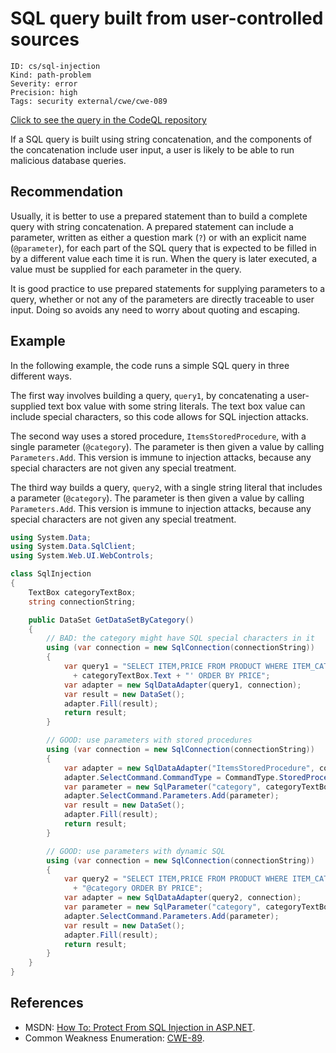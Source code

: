 # SQL query built from user-controlled sources

```
ID: cs/sql-injection
Kind: path-problem
Severity: error
Precision: high
Tags: security external/cwe/cwe-089

```
[Click to see the query in the CodeQL repository](https://github.com/github/codeql/tree/main/csharp/ql/src/Security%20Features/CWE-089/SqlInjection.ql)

If a SQL query is built using string concatenation, and the components of the concatenation include user input, a user is likely to be able to run malicious database queries.


## Recommendation
Usually, it is better to use a prepared statement than to build a complete query with string concatenation. A prepared statement can include a parameter, written as either a question mark (`?`) or with an explicit name (`@parameter`), for each part of the SQL query that is expected to be filled in by a different value each time it is run. When the query is later executed, a value must be supplied for each parameter in the query.

It is good practice to use prepared statements for supplying parameters to a query, whether or not any of the parameters are directly traceable to user input. Doing so avoids any need to worry about quoting and escaping.


## Example
In the following example, the code runs a simple SQL query in three different ways.

The first way involves building a query, `query1`, by concatenating a user-supplied text box value with some string literals. The text box value can include special characters, so this code allows for SQL injection attacks.

The second way uses a stored procedure, `ItemsStoredProcedure`, with a single parameter (`@category`). The parameter is then given a value by calling `Parameters.Add`. This version is immune to injection attacks, because any special characters are not given any special treatment.

The third way builds a query, `query2`, with a single string literal that includes a parameter (`@category`). The parameter is then given a value by calling `Parameters.Add`. This version is immune to injection attacks, because any special characters are not given any special treatment.


```csharp
using System.Data;
using System.Data.SqlClient;
using System.Web.UI.WebControls;

class SqlInjection
{
    TextBox categoryTextBox;
    string connectionString;

    public DataSet GetDataSetByCategory()
    {
        // BAD: the category might have SQL special characters in it
        using (var connection = new SqlConnection(connectionString))
        {
            var query1 = "SELECT ITEM,PRICE FROM PRODUCT WHERE ITEM_CATEGORY='"
              + categoryTextBox.Text + "' ORDER BY PRICE";
            var adapter = new SqlDataAdapter(query1, connection);
            var result = new DataSet();
            adapter.Fill(result);
            return result;
        }

        // GOOD: use parameters with stored procedures
        using (var connection = new SqlConnection(connectionString))
        {
            var adapter = new SqlDataAdapter("ItemsStoredProcedure", connection);
            adapter.SelectCommand.CommandType = CommandType.StoredProcedure;
            var parameter = new SqlParameter("category", categoryTextBox.Text);
            adapter.SelectCommand.Parameters.Add(parameter);
            var result = new DataSet();
            adapter.Fill(result);
            return result;
        }

        // GOOD: use parameters with dynamic SQL
        using (var connection = new SqlConnection(connectionString))
        {
            var query2 = "SELECT ITEM,PRICE FROM PRODUCT WHERE ITEM_CATEGORY="
              + "@category ORDER BY PRICE";
            var adapter = new SqlDataAdapter(query2, connection);
            var parameter = new SqlParameter("category", categoryTextBox.Text);
            adapter.SelectCommand.Parameters.Add(parameter);
            var result = new DataSet();
            adapter.Fill(result);
            return result;
        }
    }
}

```

## References
* MSDN: [How To: Protect From SQL Injection in ASP.NET](https://msdn.microsoft.com/en-us/library/ff648339.aspx).
* Common Weakness Enumeration: [CWE-89](https://cwe.mitre.org/data/definitions/89.html).